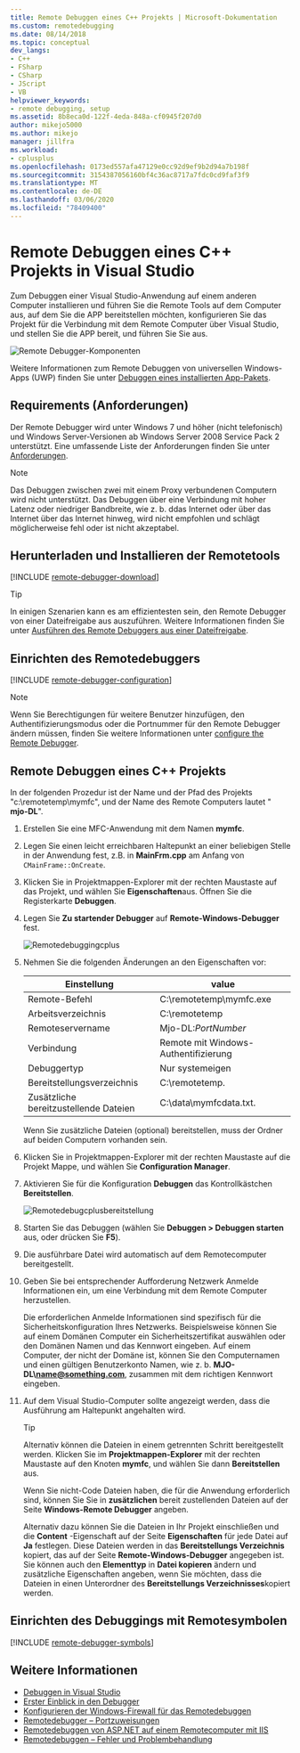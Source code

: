 ```yaml
---
title: Remote Debuggen eines C++ Projekts | Microsoft-Dokumentation
ms.custom: remotedebugging
ms.date: 08/14/2018
ms.topic: conceptual
dev_langs:
- C++
- FSharp
- CSharp
- JScript
- VB
helpviewer_keywords:
- remote debugging, setup
ms.assetid: 8b8eca0d-122f-4eda-848a-cf0945f207d0
author: mikejo5000
ms.author: mikejo
manager: jillfra
ms.workload:
- cplusplus
ms.openlocfilehash: 0173ed557afa47129e0cc92d9ef9b2d94a7b198f
ms.sourcegitcommit: 3154387056160bf4c36ac8717a7fdc0cd9faf3f9
ms.translationtype: MT
ms.contentlocale: de-DE
ms.lasthandoff: 03/06/2020
ms.locfileid: "78409400"
---
```

# <a name="remote-debugging-a-c-project-in-visual-studio"></a>Remote Debuggen eines C++ Projekts in Visual Studio
Zum Debuggen einer Visual Studio-Anwendung auf einem anderen Computer installieren und führen Sie die Remote Tools auf dem Computer aus, auf dem Sie die APP bereitstellen möchten, konfigurieren Sie das Projekt für die Verbindung mit dem Remote Computer über Visual Studio, und stellen Sie die APP bereit, und führen Sie Sie aus.

![Remote Debugger-Komponenten](../debugger/media/remote-debugger-client-apps.png "Remote_debugger_components")

Weitere Informationen zum Remote Debuggen von universellen Windows-Apps (UWP) finden Sie unter [Debuggen eines installierten App-Pakets](debug-installed-app-package.md).

## <a name="requirements"></a>Requirements (Anforderungen)

Der Remote Debugger wird unter Windows 7 und höher (nicht telefonisch) und Windows Server-Versionen ab Windows Server 2008 Service Pack 2 unterstützt. Eine umfassende Liste der Anforderungen finden Sie unter [Anforderungen](../debugger/remote-debugging.md#requirements_msvsmon).

> [!NOTE]
> Das Debuggen zwischen zwei mit einem Proxy verbundenen Computern wird nicht unterstützt. Das Debuggen über eine Verbindung mit hoher Latenz oder niedriger Bandbreite, wie z. b. ddas Internet oder über das Internet über das Internet hinweg, wird nicht empfohlen und schlägt möglicherweise fehl oder ist nicht akzeptabel.

## <a name="download-and-install-the-remote-tools"></a>Herunterladen und Installieren der Remotetools

[!INCLUDE [remote-debugger-download](../debugger/includes/remote-debugger-download.md)]

> [!TIP]
> In einigen Szenarien kann es am effizientesten sein, den Remote Debugger von einer Dateifreigabe aus auszuführen. Weitere Informationen finden Sie unter [Ausführen des Remote Debuggers aus einer Dateifreigabe](../debugger/remote-debugging.md#fileshare_msvsmon).

## <a name="BKMK_setup"></a> Einrichten des Remotedebuggers

[!INCLUDE [remote-debugger-configuration](../debugger/includes/remote-debugger-configuration.md)]

> [!NOTE]
> Wenn Sie Berechtigungen für weitere Benutzer hinzufügen, den Authentifizierungsmodus oder die Portnummer für den Remote Debugger ändern müssen, finden Sie weitere Informationen unter [configure the Remote Debugger](../debugger/remote-debugging.md#configure_msvsmon).

## <a name="remote_cplusplus"></a>Remote Debuggen eines C++ Projekts
 In der folgenden Prozedur ist der Name und der Pfad des Projekts "c:\remotetemp\mymfc", und der Name des Remote Computers lautet " **mjo-DL**".

1. Erstellen Sie eine MFC-Anwendung mit dem Namen **mymfc**.

2. Legen Sie einen leicht erreichbaren Haltepunkt an einer beliebigen Stelle in der Anwendung fest, z.B. in **MainFrm.cpp** am Anfang von `CMainFrame::OnCreate`.

3. Klicken Sie in Projektmappen-Explorer mit der rechten Maustaste auf das Projekt, und wählen Sie **Eigenschaften**aus. Öffnen Sie die Registerkarte **Debuggen**.

4. Legen Sie **Zu startender Debugger** auf **Remote-Windows-Debugger** fest.

    ![Remotedebuggingcplus](../debugger/media/remotedebuggingcplus.png "RemoteDebuggingCPlus")

5. Nehmen Sie die folgenden Änderungen an den Eigenschaften vor:

   |Einstellung|value|
   |-|-|
   |Remote-Befehl|C:\remotetemp\mymfc.exe|
   |Arbeitsverzeichnis|C:\remotetemp|
   |Remoteservername|Mjo-DL:*PortNumber*|
   |Verbindung|Remote mit Windows-Authentifizierung|
   |Debuggertyp|Nur systemeigen|
   |Bereitstellungsverzeichnis|C:\remotetemp.|
   |Zusätzliche bereitzustellende Dateien|C:\data\mymfcdata.txt.|

    Wenn Sie zusätzliche Dateien (optional) bereitstellen, muss der Ordner auf beiden Computern vorhanden sein.

6. Klicken Sie in Projektmappen-Explorer mit der rechten Maustaste auf die Projekt Mappe, und wählen Sie **Configuration Manager**.

7. Aktivieren Sie für die Konfiguration **Debuggen** das Kontrollkästchen **Bereitstellen**.

    ![Remotedebugcplusbereitstellung](../debugger/media/remotedebugcplusdeploy.png "RemoteDebugCplusDeploy")

8. Starten Sie das Debuggen (wählen Sie **Debuggen > Debuggen starten** aus, oder drücken Sie **F5**).

9. Die ausführbare Datei wird automatisch auf dem Remotecomputer bereitgestellt.

10. Geben Sie bei entsprechender Aufforderung Netzwerk Anmelde Informationen ein, um eine Verbindung mit dem Remote Computer herzustellen.

     Die erforderlichen Anmelde Informationen sind spezifisch für die Sicherheitskonfiguration Ihres Netzwerks. Beispielsweise können Sie auf einem Domänen Computer ein Sicherheitszertifikat auswählen oder den Domänen Namen und das Kennwort eingeben. Auf einem Computer, der nicht der Domäne ist, können Sie den Computernamen und einen gültigen Benutzerkonto Namen, wie z. b. <strong>MJO-DL\name@something.com</strong>, zusammen mit dem richtigen Kennwort eingeben.

11. Auf dem Visual Studio-Computer sollte angezeigt werden, dass die Ausführung am Haltepunkt angehalten wird.

    > [!TIP]
    > Alternativ können die Dateien in einem getrennten Schritt bereitgestellt werden. Klicken Sie im **Projektmappen-Explorer** mit der rechten Maustaste auf den Knoten **mymfc**, und wählen Sie dann **Bereitstellen** aus.

    Wenn Sie nicht-Code Dateien haben, die für die Anwendung erforderlich sind, können Sie Sie in **zusätzlichen** bereit zustellenden Dateien auf der Seite **Windows-Remote Debugger** angeben.

    Alternativ dazu können Sie die Dateien in Ihr Projekt einschließen und die **Content** -Eigenschaft auf der Seite **Eigenschaften** für jede Datei auf **Ja** festlegen. Diese Dateien werden in das **Bereitstellungs Verzeichnis** kopiert, das auf der Seite **Remote-Windows-Debugger** angegeben ist. Sie können auch den **Elementtyp** in **Datei kopieren** ändern und zusätzliche Eigenschaften angeben, wenn Sie möchten, dass die Dateien in einen Unterordner des **Bereitstellungs Verzeichnisses**kopiert werden.

## <a name="set-up-debugging-with-remote-symbols"></a>Einrichten des Debuggings mit Remotesymbolen

[!INCLUDE [remote-debugger-symbols](../debugger/includes/remote-debugger-symbols.md)]

## <a name="see-also"></a>Weitere Informationen
- [Debuggen in Visual Studio](../debugger/index.yml)
- [Erster Einblick in den Debugger](../debugger/debugger-feature-tour.md)
- [Konfigurieren der Windows-Firewall für das Remotedebuggen](../debugger/configure-the-windows-firewall-for-remote-debugging.md)
- [Remotedebugger – Portzuweisungen](../debugger/remote-debugger-port-assignments.md)
- [Remotedebuggen von ASP.NET auf einem Remotecomputer mit IIS](../debugger/remote-debugging-aspnet-on-a-remote-iis-computer.md)
- [Remotedebuggen – Fehler und Problembehandlung](../debugger/remote-debugging-errors-and-troubleshooting.md)